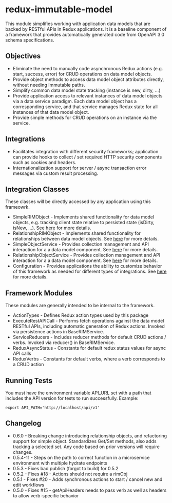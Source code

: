redux-immutable-model
=====================

This module simplifies working with application data models that are backed by
RESTful APIs in Redux applications. It is a baseline component of a framework
that provides automatically generated code from OpenAPI 3.0 schema
specifications.

Objectives
----------

* Eliminate the need to manually code asynchronous Redux actions (e.g. start,
  success, error) for CRUD operations on data model objects.
* Provide object methods to access data model object attributes directly,
  without needing Immutable paths.
* Simplify common data model state tracking (instance is new, dirty, ...)
* Provide application access to relevant instances of data model objects via
  a data service paradigm. Each data model object has a corresponding service,
  and that service manages Redux state for all instances of that data model
  object.
* Provide simple methods for CRUD operations on an instance via the service.

Integrations
------------

* Facilitates integration with different security frameworks; application can
  provide hooks to collect / set required HTTP security components such as
  cookies and headers.
* Internationalization support for server / async transaction error messages
  via custom result processing.

Integration Classes
-------------------

These classes will be directly accessed by any application using this frameowrk.

* SimpleRIMObject - Implements shared functionality for data model objects, e.g.
  tracking client state relative to persisted state (isDirty, isNew, ...). See
  [here](docs/SimpleRIMObject.md) for more details.
* RelationshipRIMObject - Implements shared functionality for relationships
  between data model objects. See [here](docs/RelationshipRIMObject.md) for
  more details.
* SimpleObjectService - Provides collection management and API interaction for a
  a data model component. See [here](docs/SimpleObjectService.md) for more details.
* RelationshipObjectService - Provides collection management and API interaction for a
  a data model component. See [here](docs/RelationshipObjectService.md) for more details.
* Configuration - Provides applications the ability to customize behavior of
  this framework as needed for different types of integrations. See
  [here](docs/Configuration.md) for more details.

Framework Modules
-----------------

These modules are generally intended to be internal to the framework.

* ActionTypes - Defines Redux action types used by this package
* ExecuteRestAPICall - Performs fetch operations against the data model RESTful
  APIs, including automatic generation of Redux actions. Invoked via persistence
  actions in BaseRIMService.
* ServiceReducers - Includes reducer methods for default CRUD actions / verbs.
  Invoked via reducer() in BaseRIMService.
* ReduxAsyncStatus - Constants for default redux status values for async API 
  calls
* ReduxVerbs - Constants for default verbs, where a verb corresponds to a CRUD
  action

Running Tests
-------------

You must have the environment variable API_URL set with a path that includes the API
version for tests to run successfully. Example:

`export API_PATH='http://localhost/api/v1'`

Changelog
---------

* 0.6.0 - Breaking change introducing relationship objects, and refactoring support for
  simple object. Standardizes Get/Set methods, also adds tracking a selected set. Any code
  based on prior versions will require changes.
* 0.5.4-11 - Steps on the path to correct function in a microservice environment with multiple hydrate endpoints
* 0.5.3 - Fixes bad publish (forgot to build) for 0.5.2
* 0.5.2 - Fixes #18 - Actions should not require a rimObj
* 0.5.1 - Fixes #20 - Adds synchronous actions to start / cancel new and edit workflows
* 0.5.0 - Fixes #15 - getApiHeaders needs to pass verb as well as headers to allow verb-specific behavior
